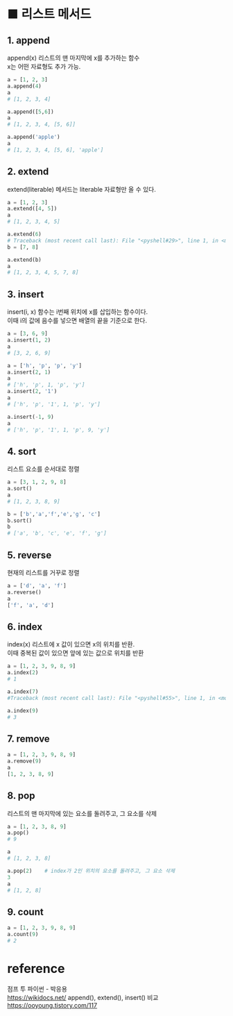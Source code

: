 # ■ 리스트 메서드
## 1. append
append(x) 리스트의 맨 마지막에 x를 추가하는 함수  
x는 어떤 자료형도 추가 가능.
```python
a = [1, 2, 3]
a.append(4)
a
# [1, 2, 3, 4]

a.append([5,6])
a
# [1, 2, 3, 4, [5, 6]]

a.append('apple')
a
# [1, 2, 3, 4, [5, 6], 'apple']
```

## 2. extend
extend(literable) 메서드는 literable 자료형만 올 수 있다.
```python
a = [1, 2, 3]
a.extend([4, 5])
a
# [1, 2, 3, 4, 5]

a.extend(6)
# Traceback (most recent call last): File "<pyshell#29>", line 1, in <module> a.extend(6) TypeError: 'int' object is not iterable
b = [7, 8]

a.extend(b)
a
# [1, 2, 3, 4, 5, 7, 8]
```

## 3. insert
insert(i, x) 함수는 i번째 위치에 x를 삽입하는 함수이다.   
이때 i의 값에 음수를 넣으면 배열의 끝을 기준으로 한다.   
```python
a = [3, 6, 9]
a.insert(1, 2)
a
# [3, 2, 6, 9]

a = ['h', 'p', 'p', 'y']
a.insert(2, 1)
a
# ['h', 'p', 1, 'p', 'y']
a.insert(2, '1')
a
# ['h', 'p', '1', 1, 'p', 'y']

a.insert(-1, 9)
a
# ['h', 'p', '1', 1, 'p', 9, 'y']
```

## 4. sort
리스트 요소를 순서대로 정렬
```python
a = [3, 1, 2, 9, 8]
a.sort()
a
# [1, 2, 3, 8, 9]

b = ['b','a','f','e','g', 'c']
b.sort()
b
# ['a', 'b', 'c', 'e', 'f', 'g']
```

## 5. reverse
현재의 리스트를 거꾸로 정렬
```python
a = ['d', 'a', 'f']
a.reverse()
a
['f', 'a', 'd']
```

## 6. index
index(x) 리스트에 x 값이 있으면 x의 위치를 반환.     
이때 중복된 값이 있으면 앞에 있는 값으로 위치를 반환
```python
a = [1, 2, 3, 9, 8, 9]
a.index(2)
# 1

a.index(7)
#Traceback (most recent call last): File "<pyshell#55>", line 1, in <module> a.index(7) ValueError: 7 is not in list

a.index(9)
# 3
```
## 7. remove
```python
a = [1, 2, 3, 9, 8, 9]
a.remove(9)
a
[1, 2, 3, 8, 9]
```

## 8. pop
리스트의 맨 마지막에 있는 요소를 돌려주고, 그 요소를 삭제
```python
a = [1, 2, 3, 8, 9]
a.pop()
# 9

a
# [1, 2, 3, 8]

a.pop(2)    # index가 2인 위치의 요소를 돌려주고, 그 요소 삭제
3
a
# [1, 2, 8]
```

## 9. count
```python
a = [1, 2, 3, 9, 8, 9]
a.count(9)
# 2
```

# reference

점프 투 파이썬 - 박응용<br>
https://wikidocs.net/
append(), extend(), insert() 비교<br>
https://ooyoung.tistory.com/117

